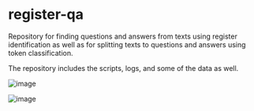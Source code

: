 # register-qa

Repository for finding questions and answers from texts using register identification as well as for splitting texts to questions and answers using token classification.

The repository includes the scripts, logs, and some of the data as well.

![image](https://github.com/TurkuNLP/register-qa/assets/92675015/39b67d70-630e-46e7-8308-514732e0d3f0)

![image](https://github.com/TurkuNLP/register-qa/assets/92675015/953199c8-1057-4b31-9ad5-68bb22604bd4)
